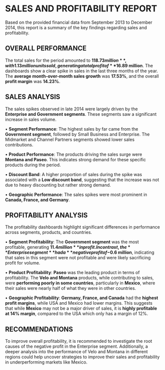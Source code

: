 # SALES AND PROFITABILITY REPORT 

Based on the provided financial data from September 2013 to December 2014, this report is a summary of the key findings regarding sales and profitability.

## OVERALL PERFORMANCE
The total sales for the period amounted to **$118.73 million**, with 1.13 million units sold, generating a total profit of **$16.89 million**. The dashboards show a clear spike in sales in the last three months of the year. The **average month-over-month sales growth** was **17.53%**, and the overall **profit margin** was **14.23%**.

## SALES ANALYSIS
The sales spikes observed in late 2014 were largely driven by the **Enterprise and Government segments**. These segments saw a significant increase in sales volume.

•	**Segment Performance**: The highest sales by far came from the **Government segment**, followed by Small Business and Enterprise. The Midmarket and Channel Partners segments showed lower sales contributions.

•	**Product Performance**: The products driving the sales surge were **Montana and Paseo**. This indicates strong demand for these specific products during the period.

•	**Discount Band**: A higher proportion of sales during the spike was associated with a **Low discount band**, suggesting that the increase was not due to heavy discounting but rather strong demand.

•	**Geographic Performance**: The sales spikes were most prominent in **Canada, France, and Germany**.

## PROFITABILITY ANALYSIS
The profitability dashboards highlight significant differences in performance across segments, products, and countries.

•	**Segment Profitability**: The **Government segment** was the most profitable, generating **$11.4 million** in profit. In contrast, the **Enterprise segment** had a **negative profit of -$0.6 million**, indicating that sales in this segment were not profitable and were likely sacrificing profit for volume.

•	**Product Profitability**: **Paseo** was the leading product in terms of profitability. The **Velo and Montana** products, while contributing to sales, were **performing poorly in some countries**, particularly in **Mexico**, where their sales were nearly half of what they were in other countries.

•	**Geographic Profitability**: **Germany, France, and Canada** had the **highest profit margins**, while USA and Mexico had lower margins. This suggests that while **Mexico** may not be a major driver of sales, it is **highly profitable at 14% margin**, compared to the USA which only has a margin of 12%.

## RECOMMENDATIONS
To improve overall profitability, it is recommended to investigate the root causes of the negative profit in the Enterprise segment. Additionally, a deeper analysis into the performance of Velo and Montana in different regions could help uncover strategies to improve their sales and profitability in underperforming markets like Mexico.


